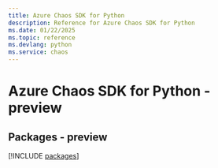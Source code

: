 ```yaml
---
title: Azure Chaos SDK for Python
description: Reference for Azure Chaos SDK for Python
ms.date: 01/22/2025
ms.topic: reference
ms.devlang: python
ms.service: chaos
---
```

# Azure Chaos SDK for Python - preview
## Packages - preview
[!INCLUDE [packages](chaos-index.md)]